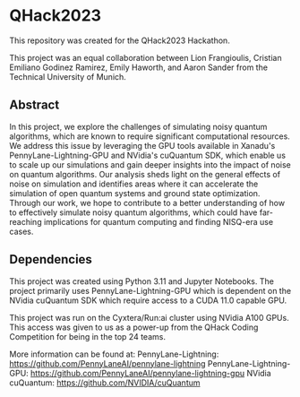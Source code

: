 # QHack2023

This repository was created for the QHack2023 Hackathon.

This project was an equal collaboration between Lion Frangioulis, Cristian Emiliano Godinez Ramirez, Emily Haworth, and Aaron Sander from the Technical University of Munich.

## Abstract

In this project, we explore the challenges of simulating noisy quantum algorithms, which are known to require significant computational resources. We address this issue by leveraging the GPU tools available in Xanadu's PennyLane-Lightning-GPU and NVidia's cuQuantum SDK, which enable us to scale up our simulations and gain deeper insights into the impact of noise on quantum algorithms. Our analysis sheds light on the general effects of noise on simulation and identifies areas where it can accelerate the simulation of open quantum systems and ground state optimization. Through our work, we hope to contribute to a better understanding of how to effectively simulate noisy quantum algorithms, which could have far-reaching implications for quantum computing and finding NISQ-era use cases.

## Dependencies

This project was created using Python 3.11 and Jupyter Notebooks.
The project primarily uses PennyLane-Lightning-GPU which is dependent on the NVidia cuQuantum SDK which require access to a CUDA 11.0 capable GPU.

This project was run on the Cyxtera/Run:ai cluster using NVidia A100 GPUs.
This access was given to us as a power-up from the QHack Coding Competition for being in the top 24 teams.

More information can be found at:
PennyLane-Lightning: https://github.com/PennyLaneAI/pennylane-lightning
PennyLane-Lightning-GPU: https://github.com/PennyLaneAI/pennylane-lightning-gpu
NVidia cuQuantum: https://github.com/NVIDIA/cuQuantum
